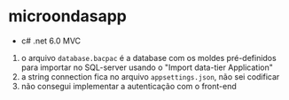 # microondasapp

+ c# .net 6.0 MVC

1) o arquivo `database.bacpac` é a database com os moldes pré-definidos para importar no SQL-server usando o "Import data-tier Application"
2) a string connection fica no arquivo `appsettings.json`, não sei codificar
3) não consegui implementar a autenticação com o front-end
